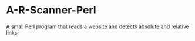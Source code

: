 A-R-Scanner-Perl
================

A small Perl program that reads a website and detects absolute and relative links
